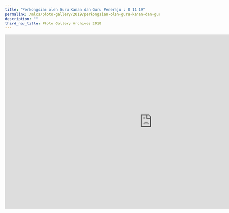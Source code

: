 ```yaml
---
title: "Perkongsian oleh Guru Kanan dan Guru Peneraju : 8 11 19"
permalink: /mlcs/photo-gallery/2019/perkongsian-oleh-guru-kanan-dan-guru-peneraju-8-11-19/
description: ""
third_nav_title: Photo Gallery Archives 2019
---
```

<iframe allowfullscreen="true" height="569" width="960" frameborder="0" src="https://docs.google.com/presentation/d/e/2PACX-1vRiLebQOPjpisLKYq7902P1rs71RDnZPn94i06Knws1Ny1fO40FdBY-nXh23frQtphiMKBDFn8k8f1N/embed?start=false&amp;loop=false&amp;delayms=3000"></iframe>